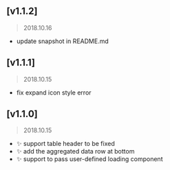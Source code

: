 ## [v1.1.2]
> 2018.10.16
- update snapshot in README.md

## [v1.1.1]
> 2018.10.15
- fix expand icon style error

## [v1.1.0]
> 2018.10.15
- ✨ support table header to be fixed
- ✨ add the aggregated data row at bottom
- ✨ support to pass user-defined loading component
